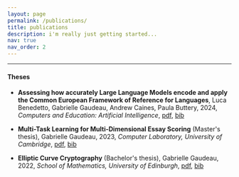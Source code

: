 ```yaml
---
layout: page
permalink: /publications/
title: publications
description: i'm really just getting started...
nav: true
nav_order: 2
---
```


<!-- _pages/publications.md -->

<!-- <h4 id="2024">2024</h4>

<h4 id="2023">2023</h4>

<h4 id="2022">2022</h4> -->
<hr>

<h4 id="theses">Theses</h4>
<ul>
  <li>
    <p><strong>Assessing how accurately Large Language Models encode and apply the Common European Framework of Reference for Languages</strong>, Luca Benedetto, Gabrielle Gaudeau, Andrew Caines, Paula Buttery, 2024, <em>Computers and Education: Artificial Intelligence</em>, <a href="https://www.sciencedirect.com/science/article/pii/S2666920X24001565">pdf</a>, <a href="/assets/bibliography/benedetto_assessing_2024.bib">bib</a></p>
  </li>
  <li>
    <p><strong>Multi-Task Learning for Multi-Dimensional Essay Scoring</strong> (Master's thesis), Gabrielle Gaudeau, 2023, <em>Computer Laboratory, University of Cambridge</em>, <a href="/assets/pdf/mphil_thesis.pdf">pdf</a>, <a href="/assets/bibliography/gaudeau_multi_2023.bib">bib</a></p>
  </li>
  <li>
    <p><strong>Elliptic Curve Cryptography</strong> (Bachelor's thesis), Gabrielle Gaudeau, 2022, <em>School of Mathematics, University of Edinburgh</em>, <a href="/assets/pdf/bsc_hons_thesis.pdf">pdf</a>, <a href="/assets/bibliography/gaudeau_elliptic_2022.bib">bib</a></p>
  </li>
</ul>
